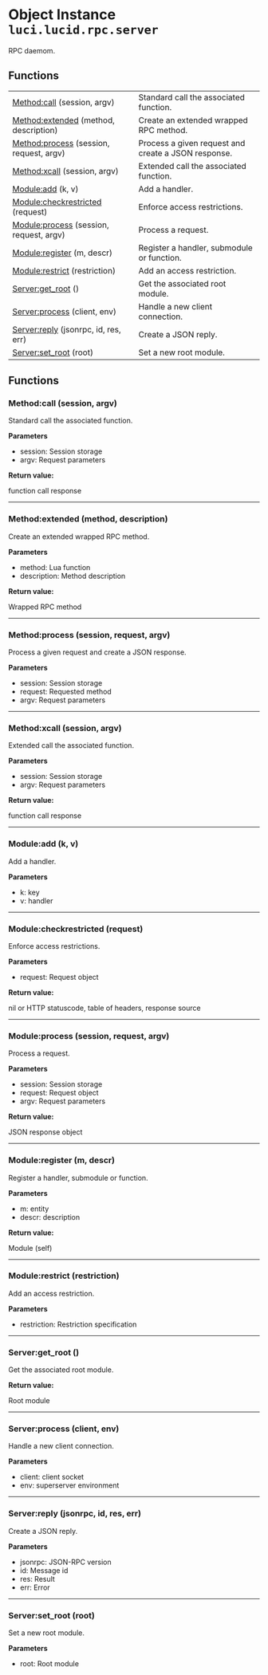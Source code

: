 # Object Instance `luci.lucid.rpc.server`

RPC daemom.

## Functions

|                                                                                |                                                     |
| -                                                                              | -                                                   |
| [Method:call](#methodcall-session-argv) (session, argv)                        | Standard call the associated function.              |
| [Method:extended](#methodextended-method-description) (method, description)    | Create an extended wrapped RPC method.              |
| [Method:process](#methodprocess-session-request-argv) (session, request, argv) | Process a given request and create a JSON response. |
| [Method:xcall](#methodxcall-session-argv) (session, argv)                      | Extended call the associated function.              |
| [Module:add](#moduleadd-k-v) (k, v)                                            | Add a handler.                                      |
| [Module:checkrestricted](#modulecheckrestricted-request) (request)             | Enforce access restrictions.                        |
| [Module:process](#moduleprocess-session-request-argv) (session, request, argv) | Process a request.                                  |
| [Module:register](#moduleregister-m-descr) (m, descr)                          | Register a handler, submodule or function.          |
| [Module:restrict](#modulerestrict-restriction) (restriction)                   | Add an access restriction.                          |
| [Server:get_root](#serverget_root) ()                                          | Get the associated root module.                     |
| [Server:process](#serverprocess-client-env) (client, env)                      | Handle a new client connection.                     |
| [Server:reply](#serverreply-jsonrpc-id-res-err) (jsonrpc, id, res, err)        | Create a JSON reply.                                |
| [Server:set_root](#serverset_root-root) (root)                                 | Set a new root module.                              |

## Functions

### Method:call (session, argv)

Standard call the associated function.

**Parameters**

- session: Session storage
- argv: Request parameters

**Return value:**

function call response

---
### Method:extended (method, description)

Create an extended wrapped RPC method.

**Parameters**

- method: Lua function
- description: Method description

**Return value:**

Wrapped RPC method

---
### Method:process (session, request, argv)

Process a given request and create a JSON response.

**Parameters**

- session: Session storage
- request: Requested method
- argv: Request parameters

---
### Method:xcall (session, argv)

Extended call the associated function.

**Parameters**

- session: Session storage
- argv: Request parameters

**Return value:**

function call response

---
### Module:add (k, v)

Add a handler.

**Parameters**

- k: key
- v: handler

---
### Module:checkrestricted (request)

Enforce access restrictions.

**Parameters**

- request: Request object

**Return value:**

nil or HTTP statuscode, table of headers, response source

---
### Module:process (session, request, argv)

Process a request.

**Parameters**

- session: Session storage
- request: Request object
- argv: Request parameters

**Return value:**

JSON response object

---
### Module:register (m, descr)

Register a handler, submodule or function.

**Parameters**

- m: entity
- descr: description

**Return value:**

Module (self)

---
### Module:restrict (restriction)

Add an access restriction.

**Parameters**

- restriction: Restriction specification

---
### Server:get_root ()

Get the associated root module.

**Return value:**

Root module

---
### Server:process (client, env)

Handle a new client connection.

**Parameters**

- client: client socket
- env: superserver environment

---
### Server:reply (jsonrpc, id, res, err)

Create a JSON reply.

**Parameters**

- jsonrpc: JSON-RPC version
- id: Message id
- res: Result
- err: Error

---
### Server:set_root (root)

Set a new root module.

**Parameters**

- root: Root module
